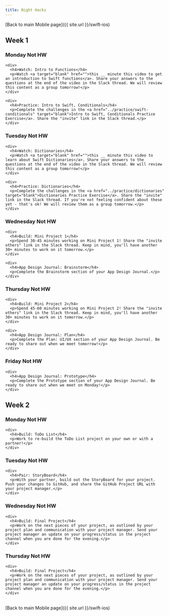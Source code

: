 ```yaml
---
title: Night Hacks
---
```


[Back to main Mobile page]({{ site.url }}/swift-ios)

<h2>Week 1</h2>

<article class="solo-day-card">
  <h3 class="solo-day-label solo-day-click">Monday Not HW</h3>
  <div class="solo-day-toggle">

    <div>
      <h4>Watch: Intro to Functions</h4>
      <p>Watch <a target="blank" href="">this __ minute this video to get an introduction to Swift functions</a>. Share your answers to the questions at the end of the video in the Slack thread. We will review this content as a group tomorrow!</p>
    </div>

    <div>
      <h4>Practice: Intro to Swift, Conditionals</h4>
      <p>Complete the challenges in the <a href="../practice/swift-conditionals" target="blank">Intro to Swift, Conditionals Practice Exercise</a>. Share the "invite" link in the Slack thread.</p>
    </div>

  </div>
</article>

<article class="solo-day-card">
  <h3 class="solo-day-label solo-day-click">Tuesday Not HW</h3>
  <div class="solo-day-toggle">

    <div>
      <h4>Watch: Dictionaries</h4>
      <p>Watch <a target="blank" href="">this __ minute this video to learn about Swift Dictionaries</a>. Share your answers to the questions at the end of the video in the Slack thread. We will review this content as a group tomorrow!</p>
    </div>

    <div>
      <h4>Practice: Dictionaries</h4>
      <p>Complete the challenges in the <a href="../practice/dictionaries" target="blank">Dictionaries Practice Exercise</a>. Share the "invite" link in the Slack thread. If you're not feeling confident about these yet - that's ok! We will review them as a group tomorrow.</p>
    </div>

  </div>
</article>

<article class="solo-day-card">
  <h3 class="solo-day-label solo-day-click">Wednesday Not HW</h3>
  <div class="solo-day-toggle">

    <div>
      <h4>Build: Mini Project 1</h4>
      <p>Spend 30-45 minutes working on Mini Project 1! Share the "invite others" link in the Slack thread. Keep in mind, you'll have another 30+ minutes to work on it tomorrow.</p>
    </div>

    <div>
      <h4>App Design Journal: Brainstorm</h4>
      <p>Complete the Brainstorm section of your App Design Journal.</p>
    </div>

  </div>
</article>

<article class="solo-day-card">
  <h3 class="solo-day-label solo-day-click">Thursday Not HW</h3>
  <div class="solo-day-toggle">

    <div>
      <h4>Build: Mini Project 2</h4>
      <p>Spend 45-60 minutes working on Mini Project 2! Share the "invite others" link in the Slack thread. Keep in mind, you'll have another 30+ minutes to work on it tomorrow.</p>
    </div>

    <div>
      <h4>App Design Journal: Plan</h4>
      <p>Complete the Plan: UI/UX section of your App Design Journal. Be ready to share out when we meet tomorrow!</p>
    </div>

  </div>
</article>

<article class="solo-day-card">
  <h3 class="solo-day-label solo-day-click">Friday Not HW</h3>
  <div class="solo-day-toggle">

    <div>
      <h4>App Design Journal: Prototype</h4>
      <p>Complete the Prototype section of your App Design Journal. Be ready to share out when we meet on Monday!</p>
    </div>

  </div>
</article>

<h2>Week 2</h2>

<article class="solo-day-card">
  <h3 class="solo-day-label solo-day-click">Monday Not HW</h3>
  <div class="solo-day-toggle">

    <div>
      <h4>Build: ToDo List</h4>
      <p>Work to re-build the ToDo List project on your own or with a partner!</p>
    </div>

  </div>
</article>

<article class="solo-day-card">
  <h3 class="solo-day-label solo-day-click">Tuesday Not HW</h3>
  <div class="solo-day-toggle">

    <div>
      <h4>Pair: StoryBoard</h4>
      <p>With your partner, build out the StoryBoard for your project. Push your changes to GitHub, and share the GitHub Project URL with your project manager.</p>
    </div>

  </div>
</article>

<article class="solo-day-card">
  <h3 class="solo-day-label solo-day-click">Wednesday Not HW</h3>
  <div class="solo-day-toggle">

    <div>
      <h4>Build: Final Project</h4>
      <p>Work on the next pieces of your project, as outlined by your project plan and communication with your project manager. Send your project manager an update on your progress/status in the project channel when you are done for the evening.</p>
    </div>

  </div>
</article>

<article class="solo-day-card">
  <h3 class="solo-day-label solo-day-click">Thursday Not HW</h3>
  <div class="solo-day-toggle">

    <div>
      <h4>Build: Final Project</h4>
      <p>Work on the next pieces of your project, as outlined by your project plan and communication with your project manager. Send your project manager an update on your progress/status in the project channel when you are done for the evening.</p>
    </div>

  </div>
</article>

<br>
[Back to main Mobile page]({{ site.url }}/swift-ios)

